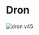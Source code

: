# Dron

![dron v45](https://github.com/user-attachments/assets/0aa873e7-1434-44ec-a303-b79448b3f561)
